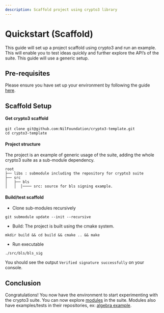 ```yaml
---
description: Scaffold project using crypto3 library
---
```


# Quickstart (Scaffold)

This guide will set up a project scaffold using crypto3 and run an example. This will enable you to test ideas quickly and further explore the API’s of the suite. This guide will use a generic setup.

## Pre-requisites

Please ensure you have set up your environment by following the guide [here](environment-setup.md).

## Scaffold Setup

#### Get crypto3 scaffold

```shell
git clone git@github.com:NilFoundation/crypto3-template.git
cd crypto3-template
```

#### Project structure

The project is an example of generic usage of the suite, adding the whole crypto3 suite as a sub-module dependency.

```
root
├── libs : submodule including the repository for crypto3 suite
├── src  
│   ├── bls 
│   │  │──── src: source for bls signing example.
```

#### Build/test scaffold

* Clone sub-modules recursively

```shell
git submodule update --init --recursive
```

* Build: The project is built using the cmake system.

```shell
mkdir build && cd build && cmake .. && make
```

* Run executable

```shell
./src/bls/bls_sig
```

You should see the output `Verified signature successfully` on your console.

## Conclusion

Congratulations! You now have the environment to start experimenting with the crypto3 suite. You can now explore [modules](broken-reference/) in the suite. Modules also have examples/tests in their repositories, ex: [algebra example](https://github.com/NilFoundation/crypto3-algebra/tree/master/example).
